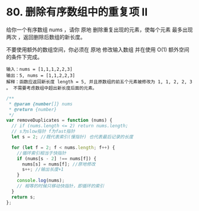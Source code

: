 # 80. 删除有序数组中的重复项 II

给你一个有序数组 nums ，请你 原地 删除重复出现的元素，使每个元素 最多出现两次 ，返回删除后数组的新长度。

不要使用额外的数组空间，你必须在 原地 修改输入数组 并在使用 O(1) 额外空间的条件下完成。

```
输入：nums = [1,1,1,2,2,3]
输出：5, nums = [1,1,2,2,3]
解释：函数应返回新长度 length = 5, 并且原数组的前五个元素被修改为 1, 1, 2, 2, 3 。 不需要考虑数组中超出新长度后面的元素。
```

```js
/**
 * @param {number[]} nums
 * @return {number}
 */
var removeDuplicates = function (nums) {
  // if (nums.length <= 2) return nums.length;
  // s为slow指针 f为fast指针
  let s = 2; //既代表索引(慢指针) 也代表最后记录的长度

  for (let f = 2; f < nums.length; f++) {
    //循环索引相当于快指针
    if (nums[s - 2] !== nums[f]) {
      nums[s] = nums[f]; //原地修改
      s++; //输出长度+1
    }
    console.log(nums);
    // 相等的时候只移动快指针，即循环的索引
  }
  return s;
};
```
